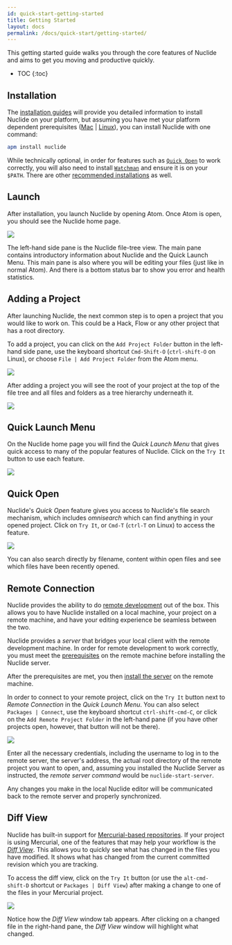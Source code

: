 ```yaml
---
id: quick-start-getting-started
title: Getting Started
layout: docs
permalink: /docs/quick-start/getting-started/
---
```


This getting started guide walks you through the core features of Nuclide and aims to get you moving
and productive quickly.

* TOC
{:toc}

## Installation

The [installation guides](/docs/editor/setup/) will provide you detailed information to install
Nuclide on your platform, but assuming you have met your platform dependent prerequisites
([Mac](/docs/editor/setup/#mac__prerequisites) | [Linux](/docs/editor/setup/#linux__prerequisites)),
you can install Nuclide with one command:

```bash
apm install nuclide
```

While technically optional, in order for features such as [`Quick Open`](#quick-open) to work
correctly, you will also need to install [`Watchman`](https://facebook.github.io/watchman/) and
ensure it is on your `$PATH`. There are other
[recommended installations](/docs/editor/setup/#post-installation) as well.

## Launch

After installation, you launch Nuclide by opening Atom. Once Atom is open, you should see the
Nuclide home page.

![](/static/images/docs/home-page.png)

The left-hand side pane is the Nuclide file-tree view. The main pane contains introductory
information about Nuclide and the Quick Launch Menu. This main pane is also where you will be
editing your files (just like in normal Atom). And there is a bottom status bar to show you error
and health statistics.

## Adding a Project

After launching Nuclide, the next common step is to open a project that you would like to work on.
This could be a Hack, Flow or any other project that has a root directory.

To add a project, you can click on the `Add Project Folder` button in the left-hand side pane, use
the keyboard shortcut `Cmd-Shift-O` (`ctrl-shift-O` on Linux), or choose
`File | Add Project Folder` from the Atom menu.

![](/static/images/docs/getting-started-add-project.png)

After adding a project you will see the root of your project at the top of the file tree and all
files and folders as a tree hierarchy underneath it.

![](/static/images/docs/file-tree-view.png)

## Quick Launch Menu

On the Nuclide home page you will find the *Quick Launch Menu* that gives quick access to many of
the popular features of Nuclide. Click on the `Try It` button to use each feature.

![](/static/images/docs/quick-launch-menu.png)

## Quick Open

Nuclide's *Quick Open* feature gives you access to Nuclide's file search mechanism, which includes
*omnisearch* which can find anything in your opened project. Click on `Try It`, or `Cmd-T`
(`ctrl-T` on Linux) to access the feature.

![](/static/images/docs/quick-open.png)

You can also search directly by filename, content within open files and see which files have been
recently opened.

## Remote Connection

Nuclide provides the ability to do [remote development](/docs/features/remote/) out of the box. This
allows you to have Nuclide installed on a local machine, your project on a remote machine, and have
your editing experience be seamless between the two.

Nuclide provides a *server* that bridges your local client with the remote development machine. In
order for remote development to work correctly, you must meet the
[prerequisites](/docs/features/remote/#nuclide-server-setup) on the remote machine before installing
the Nuclide server.

After the prerequisites are met, you then
[install the server](/docs/features/remote/#nuclide-server-setup__installing-via-npm) on the remote
machine.

In order to connect to your remote project, click on the `Try It` button next to
*Remote Connection* in the *Quick Launch Menu*. You can also select `Packages | Connect`, use the
keyboard shortcut `ctrl-shift-cmd-C`, or click on the `Add Remote Project Folder`
in the left-hand pane (if you have other projects open, however, that button will not be there).

![](/static/images/docs/remote-connection-dialog.png)

Enter all the necessary credentials, including the username to log in to the remote server, the
server's address, the actual root directory of the remote project you want to open, and, assuming
you installed the Nuclide Server as instructed, the *remote server command* would be
`nuclide-start-server`.

Any changes you make in the local Nuclide editor will be communicated back to the remote server and
properly synchronized.

## Diff View

Nuclide has built-in support for [Mercurial-based repositories](/docs/features/hg). If your
project is using Mercurial, one of the features that may help your workflow is the
[*Diff View*](/docs/features/hg/#diff-view). This allows you to quickly see what has changed in the
files you have modified. It shows what has changed from the current committed revision which you
are tracking.

To access the diff view, click on the `Try It` button (or use the `alt-cmd-shift-D` shortcut or
`Packages | Diff View`) after making a change to one of the files in your Mercurial project.

![](/static/images/docs/diff-view.png)

Notice how the *Diff View* window tab appears. After clicking on a changed file in the right-hand
pane, the *Diff View* window will highlight what changed.
